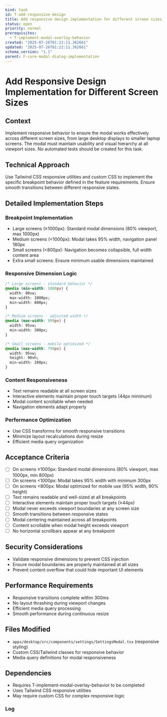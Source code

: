 ```yaml
---
kind: task
id: T-add-responsive-design
title: Add responsive design implementation for different screen sizes
status: open
priority: normal
prerequisites:
  - T-implement-modal-overlay-behavior
created: "2025-07-26T01:22:11.362661"
updated: "2025-07-26T01:22:11.362661"
schema_version: "1.1"
parent: F-core-modal-dialog-implementation
---
```


# Add Responsive Design Implementation for Different Screen Sizes

## Context

Implement responsive behavior to ensure the modal works effectively across different screen sizes, from large desktop displays to smaller laptop screens. The modal must maintain usability and visual hierarchy at all viewport sizes. No automated tests should be created for this task.

## Technical Approach

Use Tailwind CSS responsive utilities and custom CSS to implement the specific breakpoint behavior defined in the feature requirements. Ensure smooth transitions between different responsive states.

## Detailed Implementation Steps

### Breakpoint Implementation

- Large screens (≥1000px): Standard modal dimensions (80% viewport, max 1000px)
- Medium screens (<1000px): Modal takes 95% width, navigation panel 180px
- Small screens (<800px): Navigation becomes collapsible, full width content area
- Extra small screens: Ensure minimum usable dimensions maintained

### Responsive Dimension Logic

```css
/* Large screens - standard behavior */
@media (min-width: 1000px) {
  width: 80vw;
  max-width: 1000px;
  min-width: 800px;
}

/* Medium screens - adjusted width */
@media (max-width: 999px) {
  width: 95vw;
  min-width: 300px;
}

/* Small screens - mobile optimized */
@media (max-width: 799px) {
  width: 95vw;
  height: 90vh;
  min-width: 280px;
}
```

### Content Responsiveness

- Text remains readable at all screen sizes
- Interactive elements maintain proper touch targets (44px minimum)
- Modal content scrollable when needed
- Navigation elements adapt properly

### Performance Optimization

- Use CSS transforms for smooth responsive transitions
- Minimize layout recalculations during resize
- Efficient media query organization

## Acceptance Criteria

- [ ] On screens ≥1000px: Standard modal dimensions (80% viewport, max 1000px, min 800px)
- [ ] On screens <1000px: Modal takes 95% width with minimum 300px
- [ ] On screens <800px: Modal optimized for mobile use (95% width, 90% height)
- [ ] Text remains readable and well-sized at all breakpoints
- [ ] Interactive elements maintain proper touch targets (≥44px)
- [ ] Modal never exceeds viewport boundaries at any screen size
- [ ] Smooth transitions between responsive states
- [ ] Modal centering maintained across all breakpoints
- [ ] Content scrollable when modal height exceeds viewport
- [ ] No horizontal scrollbars appear at any breakpoint

## Security Considerations

- Validate responsive dimensions to prevent CSS injection
- Ensure modal boundaries are properly maintained at all sizes
- Prevent content overflow that could hide important UI elements

## Performance Requirements

- Responsive transitions complete within 300ms
- No layout thrashing during viewport changes
- Efficient media query processing
- Smooth performance during continuous resize

## Files Modified

- `apps/desktop/src/components/settings/SettingsModal.tsx` (responsive styling)
- Custom CSS/Tailwind classes for responsive behavior
- Media query definitions for modal responsiveness

## Dependencies

- Requires T-implement-modal-overlay-behavior to be completed
- Uses Tailwind CSS responsive utilities
- May require custom CSS for complex responsive logic

### Log
